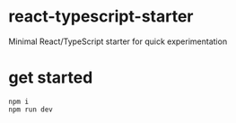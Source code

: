 # react-typescript-starter
Minimal React/TypeScript starter for quick experimentation 

# get started
```
npm i
npm run dev
```
